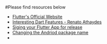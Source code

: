 #Please find resources below

- [Flutter's Official Website](www.flutter.dev)
- [Interesting Dart Features - Renato Athaydes](https://renato.athaydes.com/posts/interesting-dart-features.html)
- [Siging your Flutter App for release](https://flutter.dev/docs/deployment/android)
- [Changing the Andriod package name](https://medium.com/@skyblazar.cc/how-to-change-the-package-name-of-your-flutter-app-4529e6e6e6fc)
- 